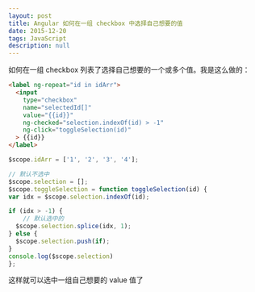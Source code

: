 ```yaml
---
layout: post
title: Angular 如何在一组 checkbox 中选择自己想要的值
date: 2015-12-20
tags: JavaScript
description: null
---
```


如何在一组 checkbox 列表了选择自己想要的一个或多个值。我是这么做的：

```html
<label ng-repeat="id in idArr">
  <input
    type="checkbox"
    name="selectedId[]"
    value="{{id}}"
    ng-checked="selection.indexOf(id) > -1"
    ng-click="toggleSelection(id)"
  > {{id}}
</label>
```

```JavaScript
$scope.idArr = ['1', '2', '3', '4'];

// 默认不选中
$scope.selection = [];
$scope.toggleSelection = function toggleSelection(id) {
var idx = $scope.selection.indexOf(id);

if (idx > -1) {
    // 默认选中的
  $scope.selection.splice(idx, 1);
} else {
  $scope.selection.push(if);
}
console.log($scope.selection)
};
```
这样就可以选中一组自己想要的 value 值了
